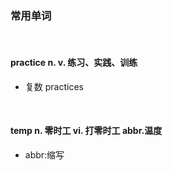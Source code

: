 ### 常用单词

<br>

#### practice  n. v. 练习、实践、训练 

- 复数 practices

<br>

#### temp   n. 零时工 vi. 打零时工 abbr.温度

- abbr:缩写


